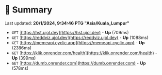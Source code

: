 # 📖 Summary
Last updated: **20/1/2024, 9:34:46 PTG "Asia/Kuala_Lumpur"**

- `GET` [https://hst.ujol.dev](https://hst.ujol.dev) - **Up** (709ms)
- `GET` [https://reddviz.ujol.dev](https://reddviz.ujol.dev) - **Up** (1088ms)
- `GET` [https://memeapi.cyclic.app](https://memeapi.cyclic.app) - **Up** (2386ms)
- `GET` [https://klik.onrender.com/health](https://klik.onrender.com/health) - **Up** (399ms)
- `GET` [https://dumb.onrender.com](https://dumb.onrender.com) - **Up** (578ms)
